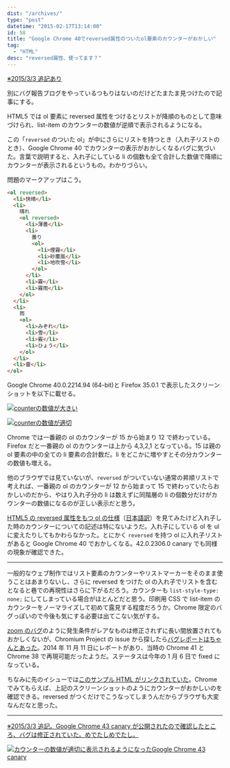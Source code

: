 ```yaml
---
dist: "/archives/"
type: "post"
datetime: "2015-02-17T13:14:00"
id: 58
title: "Google Chrome 40でreversed属性のついたol要素のカウンターがおかしい"
tag:
  - "HTML"
desc: "reversed属性、使ってます？"
---
```


<ins datetime="2015-03-03T12:00:00+09:00">※2015/3/3 追記あり</ins>

別にバグ報告ブログをやっているつもりはないのだけどたまたま見つけたので記事にする。

HTML5 では ol 要素に reversed 属性をつけるとリストが降順のものとして意味づけられ、list-item のカウンターの数値が逆順で表示されるようになる。

この「`reversed` のついた ol」が中にさらにリストを持つとき（入れ子リストのとき）、Google Chrome 40 でカウンターの表示がおかしくなるバグに気づいた。言葉で説明すると、入れ子にしている li の個数も全て合計した数値で降順にカウンターが表示されるというもの。わかりづらい。

問題のマークアップはこう。

```html
<ol reversed>
  <li>快晴</li>
  <li>
    晴れ
    <ol reversed>
      <li>薄曇</li>
      <li>
        曇り
        <ol>
          <li>煙霧</li>
          <li>砂塵嵐</li>
          <li>地吹雪</li>
        </ol>
      </li>
      <li>霧</li>
      <li>霧雨</li>
    </ol>
  </li>
  <li>
    雨
    <ol>
      <li>みぞれ</li>
      <li>雪</li>
      <li>霰</li>
      <li>ひょう</li>
    </ol>
  </li>
  <li>雷</li>
</ol>
```

Google Chrome 40.0.2214.94 (64-bit)と Firefox 35.0.1 で表示したスクリーンショットを以下に載せる。

<a href="/image/reversed-order-list-counter-bug/ss_chrome40.png"><img src="/image/reversed-order-list-counter-bug/ss_chrome40.png" alt="counterの数値が大きい" /></a>

<a href="/image/reversed-order-list-counter-bug/ss_firefox35.png"><img src="/image/reversed-order-list-counter-bug/ss_firefox35.png" alt="counterの数値が適切" /></a>

Chrome では一番親の ol のカウンターが 15 から始まり 12 で終わっている。Firefox だと一番親の ol のカウンターは上から 4,3,2,1 となっている。15 は親の ol 要素の中の全ての li 要素の合計数だ。li をどこかに増やすとその分カウンターの数値も増える。

他のブラウザでは見ていないが、`reversed` がついていない通常の昇順リストで考えれば、一番親の ol のカウンターが 12 から始まって 15 で終わっていたらおかしいのだから、やはり入れ子分の li は数えずに同階層の li の個数分だけがカウンターの数値になるのが正しい表示だと思う。

[HTML5 の reversed 属性をもつ ol の仕様](http://www.w3.org/TR/html5/grouping-content.html#attr-ol-reversed)（[日本語訳](http://momdo.github.io/html5/grouping-content.html#attr-ol-reversed)）を見てみたけど入れ子した時のカウンターについての記述は特にないようだ。入れ子にしている ol を ul に変えたりしてもかわらなかった。とにかく `reversed` を持つ ol に入れ子リストがあると Google Chrome 40 でおかしくなる。42.0.2306.0 canary でも同様の現象が確認できた。

---

一般的なウェブ制作ではリスト要素のカウンターやリストマーカーをそのまま使うことはあまりないし、さらに reversed をつけた ol の入れ子でリストを含むとなると巷での再現性はさらに下がるだろう。カウンターも `list-style-type: none;` にしてしまっている場合がほとんどだと思う。印刷用 CSS で list-item のカウンターをノーマライズして初めて露見する程度だろうか。Chrome 限定のバグっぽいので今後も気にする必要は出てこない気がする。

[zoom のバグ](/archives/50.html)のように発生条件がレアなものは修正されずに長い間放置されてもおかしくないが、Chromium Project の issue から探したら<a href="https://code.google.com/p/chromium/issues/detail?id=432054&amp;can=1&amp;q=reversed&amp;colspec=ID%20Pri%20M%20Week%20ReleaseBlock%20Cr%20Status%20Owner%20Summary%20OS%20Modified">バグレポートはちゃんとあった</a>。2014 年 11 月 11 日にレポートがあり、当時の Chrome 41 と Chrome 38 で再現可能だったようだ。ステータスは今年の 1 月 6 日で fixed になっている。

ちなみに先のイシューでは[このサンプル HTML がリンクされていた](http://jsbin.com/dodicecoha/1/edit?html,output)。Chrome でみてもらえば、上記のスクリーンショットのようにカウンターがおかしいのを確認できる。reversed がつくだけでこうなってしまうんだからブラウザも大変なんだなと思った。

---

<ins datetime="2015-03-03T12:00:00+09:00">※2015/3/3 追記。Google Chrome 43 canary が公開されたので確認したところ、バグは修正されていた。めでたしめでたし。</ins>

<a href="/image/reversed-order-list-counter-bug/ss_chrome43.png"><img src="/image/reversed-order-list-counter-bug/ss_chrome43.png" alt="カウンターの数値が適切に表示されるようになったGoogle Chrome 43 canary" /></a>
